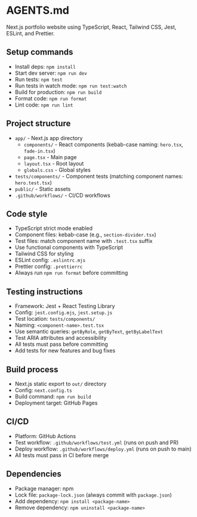 # AGENTS.md

Next.js portfolio website using TypeScript, React, Tailwind CSS, Jest, ESLint, and Prettier.

## Setup commands

- Install deps: `npm install`
- Start dev server: `npm run dev`
- Run tests: `npm test`
- Run tests in watch mode: `npm run test:watch`
- Build for production: `npm run build`
- Format code: `npm run format`
- Lint code: `npm run lint`

## Project structure

- `app/` - Next.js app directory
  - `components/` - React components (kebab-case naming: `hero.tsx`, `fade-in.tsx`)
  - `page.tsx` - Main page
  - `layout.tsx` - Root layout
  - `globals.css` - Global styles
- `tests/components/` - Component tests (matching component names: `hero.test.tsx`)
- `public/` - Static assets
- `.github/workflows/` - CI/CD workflows

## Code style

- TypeScript strict mode enabled
- Component files: kebab-case (e.g., `section-divider.tsx`)
- Test files: match component name with `.test.tsx` suffix
- Use functional components with TypeScript
- Tailwind CSS for styling
- ESLint config: `.eslintrc.mjs`
- Prettier config: `.prettierrc`
- Always run `npm run format` before committing

## Testing instructions

- Framework: Jest + React Testing Library
- Config: `jest.config.mjs`, `jest.setup.js`
- Test location: `tests/components/`
- Naming: `<component-name>.test.tsx`
- Use semantic queries: `getByRole`, `getByText`, `getByLabelText`
- Test ARIA attributes and accessibility
- All tests must pass before committing
- Add tests for new features and bug fixes

## Build process

- Next.js static export to `out/` directory
- Config: `next.config.ts`
- Build command: `npm run build`
- Deployment target: GitHub Pages

## CI/CD

- Platform: GitHub Actions
- Test workflow: `.github/workflows/test.yml` (runs on push and PR)
- Deploy workflow: `.github/workflows/deploy.yml` (runs on push to main)
- All tests must pass in CI before merge

## Dependencies

- Package manager: npm
- Lock file: `package-lock.json` (always commit with `package.json`)
- Add dependency: `npm install <package-name>`
- Remove dependency: `npm uninstall <package-name>`
